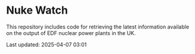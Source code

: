 # Nuke Watch

This repository includes code for retrieving the latest information available on the output of EDF nuclear power plants in the UK.

Last updated: 2025-04-07 03:01
